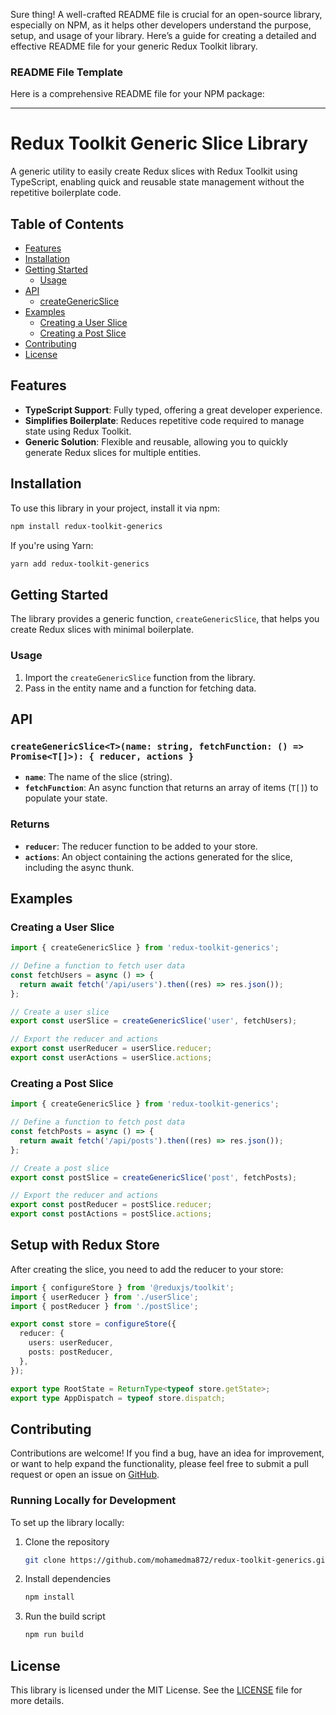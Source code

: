 Sure thing! A well-crafted README file is crucial for an open-source library, especially on NPM, as it helps other developers understand the purpose, setup, and usage of your library. Here’s a guide for creating a detailed and effective README file for your generic Redux Toolkit library.

### README File Template

Here is a comprehensive README file for your NPM package:

---

# Redux Toolkit Generic Slice Library

A generic utility to easily create Redux slices with Redux Toolkit using TypeScript, enabling quick and reusable state management without the repetitive boilerplate code.

## Table of Contents

- [Features](#features)
- [Installation](#installation)
- [Getting Started](#getting-started)
  - [Usage](#usage)
- [API](#api)
  - [createGenericSlice](#creategenericslice)
- [Examples](#examples)
  - [Creating a User Slice](#creating-a-user-slice)
  - [Creating a Post Slice](#creating-a-post-slice)
- [Contributing](#contributing)
- [License](#license)

## Features

- **TypeScript Support**: Fully typed, offering a great developer experience.
- **Simplifies Boilerplate**: Reduces repetitive code required to manage state using Redux Toolkit.
- **Generic Solution**: Flexible and reusable, allowing you to quickly generate Redux slices for multiple entities.

## Installation

To use this library in your project, install it via npm:

```bash
npm install redux-toolkit-generics
```

If you're using Yarn:

```bash
yarn add redux-toolkit-generics
```

## Getting Started

The library provides a generic function, `createGenericSlice`, that helps you create Redux slices with minimal boilerplate.

### Usage

1. Import the `createGenericSlice` function from the library.
2. Pass in the entity name and a function for fetching data.

## API

### `createGenericSlice<T>(name: string, fetchFunction: () => Promise<T[]>): { reducer, actions }`

- **`name`**: The name of the slice (string).
- **`fetchFunction`**: An async function that returns an array of items (`T[]`) to populate your state.

### Returns

- **`reducer`**: The reducer function to be added to your store.
- **`actions`**: An object containing the actions generated for the slice, including the async thunk.

## Examples

### Creating a User Slice

```typescript
import { createGenericSlice } from 'redux-toolkit-generics';

// Define a function to fetch user data
const fetchUsers = async () => {
  return await fetch('/api/users').then((res) => res.json());
};

// Create a user slice
export const userSlice = createGenericSlice('user', fetchUsers);

// Export the reducer and actions
export const userReducer = userSlice.reducer;
export const userActions = userSlice.actions;
```

### Creating a Post Slice

```typescript
import { createGenericSlice } from 'redux-toolkit-generics';

// Define a function to fetch post data
const fetchPosts = async () => {
  return await fetch('/api/posts').then((res) => res.json());
};

// Create a post slice
export const postSlice = createGenericSlice('post', fetchPosts);

// Export the reducer and actions
export const postReducer = postSlice.reducer;
export const postActions = postSlice.actions;
```

## Setup with Redux Store

After creating the slice, you need to add the reducer to your store:

```typescript
import { configureStore } from '@reduxjs/toolkit';
import { userReducer } from './userSlice';
import { postReducer } from './postSlice';

export const store = configureStore({
  reducer: {
    users: userReducer,
    posts: postReducer,
  },
});

export type RootState = ReturnType<typeof store.getState>;
export type AppDispatch = typeof store.dispatch;
```

## Contributing

Contributions are welcome! If you find a bug, have an idea for improvement, or want to help expand the functionality, please feel free to submit a pull request or open an issue on [GitHub](https://github.com/your-repo-url).

### Running Locally for Development

To set up the library locally:

1. Clone the repository
   ```bash
   git clone https://github.com/mohamedma872/redux-toolkit-generics.git
   ```
2. Install dependencies
   ```bash
   npm install
   ```
3. Run the build script
   ```bash
   npm run build
   ```

## License

This library is licensed under the MIT License. See the [LICENSE](./LICENSE) file for more details.